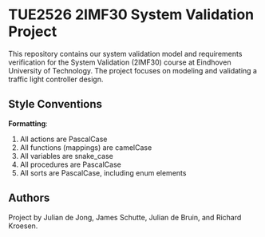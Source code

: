 # TUE2526 2IMF30 System Validation Project

This repository contains our system validation model and requirements verification for the System Validation (2IMF30) course at Eindhoven University of Technology. The project focuses on modeling and validating a traffic light controller design.

## Style Conventions

**Formatting**:

1. All actions are PascalCase
2. All functions (mappings) are camelCase
3. All variables are snake_case
4. All procedures are PascalCase
5. All sorts are PascalCase, including enum elements


## Authors

Project by Julian de Jong, James Schutte, Julian de Bruin, and Richard Kroesen.